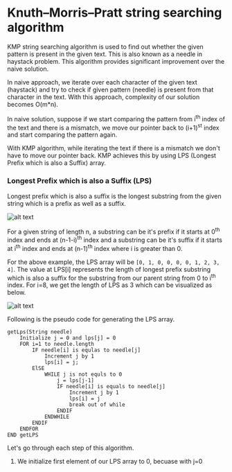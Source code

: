 # Knuth–Morris–Pratt string searching algorithm

KMP string searching algorithm is used to find out whether the given pattern is present in the given text. This is also known as a needle in haystack problem.
This algorithm provides significant improvement over the naive solution. 

In naive approach, we iterate over each character of the given text (haystack) and try to check if given pattern (needle) is present from that character in the text. With this approach, complexity of our solution becomes O(m*n).

In naive solution, suppose if we start comparing the pattern from i<sup>th</sup> index of the text and there is a mismatch, we move our pointer back to (i+1)<sup>st</sup> index and start comparing the pattern again.

With KMP algorithm, while iterating the text if there is a mismatch we don't have to move our pointer back. KMP achieves this by using LPS (Longest Prefix which is also a Suffix) array.

### Longest Prefix which is also a Suffix (LPS)

Longest prefix which is also a suffix is the longest substring from the given string which is a prefix as well as a suffix.

![alt text](https://i.ibb.co/3RwhGNS/pattern.png)

For a given string of length n, a substring can be it's prefix if it starts at 0<sup>th</sup> index and ends at (n-1-i)<sup>th</sup> index and a substring can be it's suffix if it starts at i<sup>th</sup> index and ends at (n-1)<sup>th</sup> index where i is greater than 0.

For the above example, the LPS array will be ```[0, 1, 0, 0, 0, 0, 1, 2, 3, 4]```. The value at LPS[i] represents the length of longest prefix substring which is also a suffix for the substring from our parent string from 0 to i<sup>th</sup> index. For i=8, we get the length of LPS as 3 which can be visualized as below.

![alt text](https://i.ibb.co/rFs0bqv/pattern2.png)

Following is the pseudo code for generating the LPS array.

```
getLps(String needle)
    Initialize j = 0 and lps[j] = 0
    FOR i=1 to needle.length
        IF needle[i] is equlas to needle[j]
            Increment j by 1
            lps[i] = j;
        ElSE
            WHILE j is not equls to 0
                j = lps[j-1]
                IF needle[i] is equals to needle[j]
                    Increment j by 1
                    lps[i] = j
                    break out of while
                ENDIF
            ENDWHILE
        ENDIF
    ENDFOR
END getLPS
```
Let's go through each step of this algorithm.

1. We initialize first element of our LPS array to 0, becuase with j=0
